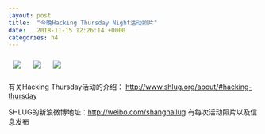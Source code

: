 ```yaml
---
layout: post
title:  "今晚Hacking Thursday Night活动照片"
date:   2018-11-15 12:26:14 +0000
categories: h4
---
```


[<img style='margin:10px;' src='/res2018/ib15.h4/ib15_2018_5300+08.1920p.jpg'>](/res2018/ib15.h4/ib15_2018_5300+08.JPG)
[<img style='margin:10px;' src='/res2018/ib15.h4/ib15_2019_1200+08.1920p.jpg'>](/res2018/ib15.h4/ib15_2019_1200+08.JPG)
[<img style='margin:10px;' src='/res2018/ib15.h4/ib15_2019_3200+08.1920p.jpg'>](/res2018/ib15.h4/ib15_2019_3200+08.JPG)

有关Hacking Thursday活动的介绍：
http://www.shlug.org/about/#hacking-thursday

SHLUG的新浪微博地址：http://weibo.com/shanghailug 有每次活动照片以及信息发布


